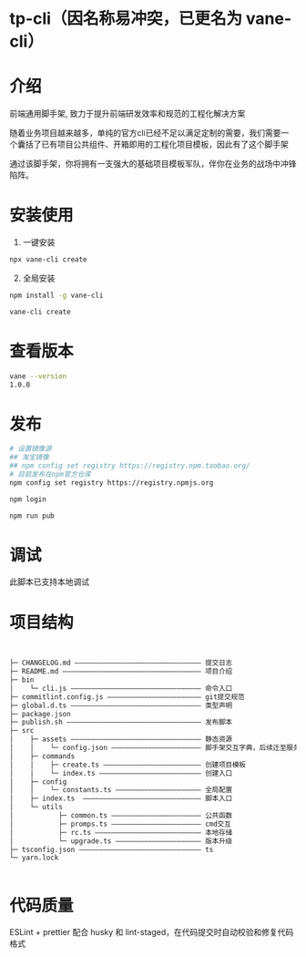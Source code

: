 <!--
 * @Author: Vane
 * @Date: 2021-08-19 19:08:17
 * @LastEditTime: 2021-09-07 18:03:54
 * @LastEditors: Vane
 * @Description:
 * @FilePath: \tp-cli\README.md
-->

# tp-cli（因名称易冲突，已更名为 vane-cli）

# 介绍

前端通用脚手架, 致力于提升前端研发效率和规范的工程化解决方案

随着业务项目越来越多，单纯的官方cli已经不足以满足定制的需要，我们需要一个囊括了已有项目公共组件、开箱即用的工程化项目模板，因此有了这个脚手架

通过该脚手架，你将拥有一支强大的基础项目模板军队，伴你在业务的战场中冲锋陷阵。

# 安装使用

1. 一键安装

```bash
npx vane-cli create
```

2. 全局安装

```bash
npm install -g vane-cli
```

```bash
vane-cli create
```

# 查看版本

```bash
vane --version
1.0.0
```

# 发布

```bash
# 设置镜像源
## 淘宝镜像 
## npm config set registry https://registry.npm.taobao.org/
# 目前发布在npm官方仓库
npm config set registry https://registry.npmjs.org

npm login

npm run pub
```

# 调试

此脚本已支持本地调试

# 项目结构

```bash


├─ CHANGELOG.md ——————————————————————————————— 提交日志
├─ README.md —————————————————————————————————— 项目介绍
├─ bin
│    └─ cli.js ———————————————————————————————— 命令入口
├─ commitlint.config.js ——————————————————————— git提交规范
├─ global.d.ts ———————————————————————————————— 类型声明
├─ package.json
├─ publish.sh ————————————————————————————————— 发布脚本
├─ src
│    ├─ assets ———————————————————————————————— 静态资源
│    │    └─ config.json —————————————————————— 脚手架交互字典，后续迁至服务器
│    ├─ commands
│    │    ├─ create.ts ———————————————————————— 创建项目模板
│    │    └─ index.ts ————————————————————————— 创建入口
│    ├─ config
│    │    └─ constants.ts ————————————————————— 全局配置
│    ├─ index.ts  ————————————————————————————— 脚本入口
│    └─ utils
│           ├─ common.ts —————————————————————— 公共函数
│           ├─ promps.ts —————————————————————— cmd交互
│           ├─ rc.ts —————————————————————————— 本地存储
│           └─ upgrade.ts ————————————————————— 版本升级
├─ tsconfig.json —————————————————————————————— ts
└─ yarn.lock



```

# 代码质量

ESLint + prettier 配合 husky 和 lint-staged，在代码提交时自动校验和修复代码格式